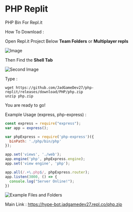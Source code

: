 # PHP Replit
PHP Bin For Repl.it

How To Download : 

Open Repl.it Project Below **Team Folders** or **Multiplayer repls**

![Image](https://i.ibb.co/vQrrdLB/image-2022-04-11-232641992.png)

Then Find the **Shell Tab**

![Second Image](https://i.ibb.co/hD2zvkq/image-2022-04-11-233055855.png)

Type :
```shell
wget https://github.com/JadGameDev27/php-replit/releases/download/PHP/php.zip
unzip php.zip
```
You are ready to go!

Example Usage (express, php-express) : 
```js
const express = require("express");
var app = express();

var phpExpress = require('php-express')({
  binPath: './php/bin/php'
});

app.set('views', './web');
app.engine('php', phpExpress.engine);
app.set('view engine', 'php');

app.all(/.+\.php$/, phpExpress.router);
app.listen(3000, () => {
  console.log("Server Online!");
})
```

![Example Files and Folders](https://i.ibb.co/2kfsy6m/image-2022-04-11-232024284.png)



Main Link : https://hype-bot.jadgamedev27.repl.co/php.zip
